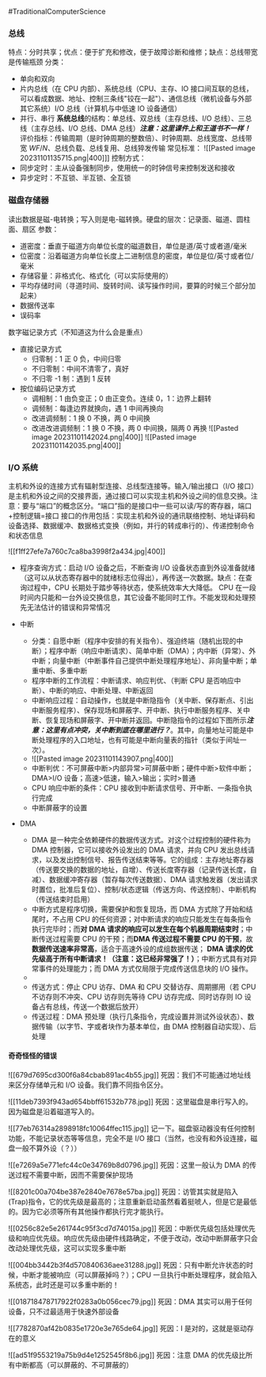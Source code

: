 #TraditionalComputerScience 
### 总线
特点：分时共享；优点：便于扩充和修改，便于故障诊断和维修；缺点：总线带宽是传输瓶颈
分类：
- 单向和双向
- 片内总线（在 CPU 内部）、系统总线（CPU、主存、IO 接口间互联的总线，可以看成数据、地址、控制三条线"铰在一起"）、通信总线（微机设备与外部其它系统）I/O 总线（计算机与中低速 IO 设备通信）
- 并行、串行
**系统总线**的结构：单总线、双总线（主存总线、I/O 总线）、三总线（主存总线、I/O 总线、DMA 总线）***注意：这里课件上和王道书不一样！***
评价指标：传输周期（是时钟周期的整数倍）、时钟周期、总线宽度、总线带宽 $WF/N$、总线负载、总线复用、总线猝发传输
常见标准：
![[Pasted image 20231101135715.png|400]]]
控制方式：
- 同步定时：主从设备强制同步，使用统一的时钟信号来控制发送和接收
- 异步定时：不互锁、半互锁、全互锁


### 磁盘存储器
读出数据是磁-电转换；写入则是电-磁转换。硬盘的层次：记录面、磁道、圆柱面、扇区
参数：
- 道密度：垂直于磁道方向单位长度的磁道数目，单位是道/英寸或者道/毫米
- 位密度：沿着磁道方向单位长度上二进制信息的密度，单位是位/英寸或者位/毫米
- 存储容量：非格式化、格式化（可以实际使用的）
- 平均存储时间（寻道时间、旋转时间、读写操作时间，要算的时候三个部分加起来）
- 数据传送率
- 误码率

数字磁记录方式（不知道这为什么会是重点）
- 直接记录方式
	- 归零制：1 正 0 负，中间归零
	- 不归零制：中间不清零了，真好
	- 不归零 -1 制：遇到 1 反转
- 按位编码记录方式
	- 调相制：1 由负变正；0 由正变负。连续 0，1：边界上翻转
	- 调频制：每逢边界就换向，遇 1 中间再换向
	- 改进调频制：1 换 0 不换，两 0 中间换
	- 改进改进调频制：1 换 0 不换，两 0 中间换，隔两 0 再换
![[Pasted image 20231101142024.png|400]]
![[Pasted image 20231101142035.png|400]]

### I/O 系统
主机和外设的连接方式有辐射型连接、总线型连接等。输入/输出接口（I/O 接口）是主机和外设之间的交接界面，通过接口可以实现主机和外设之间的信息交换。注意：要与“端口”的概念区分。“端口”指的是接口中一些可以读/写的寄存器，端口+控制逻辑=接口
接口的作用包括：实现主机和外设的通讯联络控制、地址译码和设备选择、数据缓冲、数据格式变换（例如，并行的转成串行的）、传递控制命令和状态信息

![[f1ff27efe7a760c7ca8ba3998f2a434.jpg|400]]
- 程序查询方式：启动 I/O 设备之后，不断查询 I/O 设备状态直到外设准备就绪（这可以从状态寄存器中的就绪标志位得出），再传送一次数据。缺点：在查询过程中，CPU 长期处于踏步等待状态，使系统效率大大降低。 CPU 在一段时间内只能和一台外设交换信息，其它设备不能同时工作。不能发现和处理预先无法估计的错误和异常情况

- 中断
	- 分类：自愿中断（程序中安排的有关指令）、强迫终端（随机出现的中断）；程序中断（响应中断请求）、简单中断（DMA）；内中断（异常）、外中断；向量中断（中断事件自己提供中断处理程序地址）、非向量中断；单重中断、多重中断
	- 程序中断的工作流程：中断请求、响应判优、（判断 CPU 是否响应中断）、中断的响应、中断处理、中断返回
	- 中断响应过程：自动操作，也就是中断隐指令（关中断、保存断点、引出中断服务程序）、保存现场和屏蔽字、开中断、执行中断服务程序、关中断、恢复现场和屏蔽字、开中断并返回。中断隐指令的过程如下图所示***注意：这里有点冲突，关中断到底在哪里进行？***。其中，向量地址可能是中断处理程序的入口地址，也有可能是中断向量表的指针（类似于间址一次）。
	- ![[Pasted image 20231101143907.png|400]]
	- 中断判优：不可屏蔽中断>内部异常>可屏蔽中断；硬件中断>软件中断；DMA>I/O 设备；高速>低速，输入>输出；实时>普通
	- CPU 响应中断的条件：CPU 接收到中断请求信号、开中断、一条指令执行完成
	- 中断屏蔽字的设置

- DMA
	- DMA 是一种完全依赖硬件的数据传送方式。对这个过程控制的硬件称为 DMA 控制器，它可以接收外设发出的 DMA 请求，并向 CPU 发出总线请求，以及发出控制信号、报告传送结束等等。它的组成：主存地址寄存器（传送要交换的数据的地址，自增）、传送长度寄存器（记录传送长度，自减）、数据缓冲寄存器（暂存每次传送数据）、DMA 请求触发器（发出请求时置位，批准后复位）、控制/状态逻辑（传送方向、传送控制）、中断机构（传送结束时启用）
	- 中断方式是程序切换，需要保护和恢复现场，而 DMA 方式除了开始和结尾时，不占用 CPU 的任何资源；对中断请求的响应只能发生在每条指令执行完毕时；而**对 DMA 请求的响应可以发生在每个机器周期结束时**；中断传送过程需要 CPU 的干预；而**DMA 传送过程不需要 CPU 的干预**，故**数据传送速率非常高**，适合于高速外设的成组数据传送； **DMA 请求的优先级高于所有中断请求！（注意：这已经非常强了！）**；中断方式具有对异常事件的处理能力；而 DMA 方式仅局限于完成传送信息块的 I/O 操作。
	- 
	- 传送方式：停止 CPU 访存、DMA 和 CPU 交替访存、周期挪用（若 CPU 不访存则不冲突、CPU 访存则先等待 CPU 访存完成、同时访存则 IO 设备占有总线，传送一个数据后放开）
	- 传送过程：DMA 预处理（执行几条指令，完成设置并测试外设状态）、数据传输（以字节、字或者块作为基本单位，由 DMA 控制器自动实现）、后处理

#### 奇奇怪怪的错误
![[679d7695cd300f6a84cbab891ac4b55.jpg]]
死因：我们不可能通过地址线来区分存储单元和 I/O 设备。我们靠不同指令区分。

![[11deb7393f943ad654bbff61532b778.jpg]]
死因：这里磁盘是串行写入的。因为磁盘是沿着磁道写入的。

![[77eb76314a2898918fc10064ffec115.jpg]]
记一下。磁盘驱动器没有任何控制功能，不能记录状态等等信息，完全不是 I/O 接口（当然，也没有和外设连接，磁盘一般不算外设（？））

![[e7269a5e771efc44c0e34769b8d0796.jpg]]
死因：这里一般认为 DMA 的传送过程不需要中断，因而不需要保护现场

![[8201c00a704be387e2840e7678e57ba.jpg]]
死因：访管其实就是陷入 (Trap)指令，它的优先级是最高的；注意重新启动虽然看着挺唬人，但是它是最低的。因为它必须等所有其他操作都执行完才能执行。

![[0256c82e5e261744c95f3cd7d74015a.jpg]]
死因：中断优先级包括处理优先级和响应优先级。响应优先级由硬件线路确定，不便于改动，改动中断屏蔽字只会改动处理优先级，这可以实现多重中断

![[004bb3442b3f4d570840636aee31288.jpg]]
死因：只有中断允许状态的时候，中断才能被响应（可以屏蔽掉吗？）；CPU 一旦执行中断处理程序，就会陷入系统态，此时还是可以多重中断的！

![[018718478717922f0283a0b056cec79.jpg]]
死因：DMA 其实可以用于任何设备，只不过最适用于快速外部设备

![[7782870af42b0835e1720e3e765de64.jpg]]
死因：I 是对的，这就是驱动存在的意义

![[ad51f9553219a75b9d4e1252545f8b6.jpg]]
死因：注意 DMA 的优先级比所有中断都高（可以屏蔽的、不可屏蔽的）



